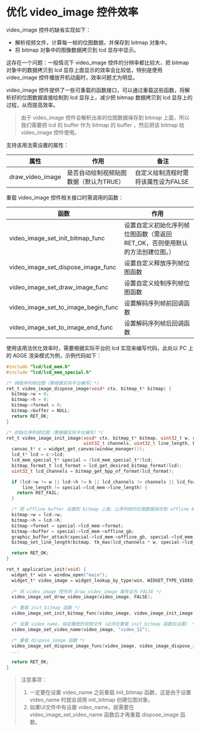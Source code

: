 # 优化 video_image 控件效率

video_image 控件的缺省实现如下：

* 解析视频文件，计算每一帧的位图数据，并保存到 bitmap 对象中。
* 将 bitmap 对象中的图像数据拷贝到 lcd 显存中显示。

这存在一个问题：一般情况下 video_image 控件的分辨率都比较大，把 bitmap 对象中的数据拷贝到 lcd 显存上面显示的效率会比较低，特别是使用 video_image 控件播放开机动画时，效率问题尤为明显。

video_image 控件提供了一些可重载的函数接口，可以通过重载这些函数，将解析好的位图数据直接绘制到 lcd 显存上，减少把 bitmap 数据拷贝到 lcd 显存上的过程，从而提高效率。

> 由于 video_image 控件会解析出来的位图数据保存到 bitmap 上面，所以我们需要把 lcd 的 buffer 作为 bitmap 的 buffer ，然后把该 bitmap 给 video_image 控件使用。

支持该用法需设置的属性：

| 属性             | 作用                                   | 备注                                |
| ---------------- | -------------------------------------- | ----------------------------------- |
| draw_video_image | 是否自动绘制视频贴图数据（默认为TRUE） | 自定义绘制流程时需将该属性设为FALSE |

重载 video_image 控件相关接口时需调用的函数：

| 函数                                | 作用                                                                         |
| ----------------------------------- | ---------------------------------------------------------------------------- |
| video_image_set_init_bitmap_func    | 设置自定义初始化序列帧位图函数（需返回RET_OK，否则使用默认的方法创建位图。） |
| video_image_set_dispose_image_func  | 设置自定义释放序列帧位图函数                                                 |
| video_image_set_draw_image_func     | 设置自定义绘制序列帧位图函数                                                 |
| video_image_set_to_image_begin_func | 设置解码序列帧前回调函数                                                     |
| video_image_set_to_image_end_func   | 设置解码序列帧后回调函数                                                     |

使用该用法优化效率时，需要根据实际平台的 lcd 实现来编写代码，此处以 PC 上的 AGGE 渲染模式为例，示例代码如下：

```c
#include "lcd/lcd_mem.h"
#include "lcd/lcd_mem_special.h"

/* 销毁序列帧位图（需根据实际平台编写）*/
ret_t video_image_dispose_image(void* ctx, bitmap_t* bitmap) {
  bitmap->w = 0;
  bitmap->h = 0;
  bitmap->format = 0;
  bitmap->buffer = NULL;
  return RET_OK;
}

/* 初始化序列帧位图（需根据实际平台编写）*/
ret_t video_image_init_image(void* ctx, bitmap_t* bitmap, uint32_t w, uint32_t h, 
                             uint32_t channels, uint32_t line_length, bitmap_format_t format) {
  canvas_t* c = widget_get_canvas(window_manager());
  lcd_t* lcd = c->lcd;
  lcd_mem_special_t* special = (lcd_mem_special_t*)lcd;
  bitmap_format_t lcd_format = lcd_get_desired_bitmap_format(lcd);
  uint32_t lcd_channels = bitmap_get_bpp_of_format(lcd_format);

  if (lcd->w != w || lcd->h != h || lcd_channels != channels || lcd_format != format || 
      line_length != special->lcd_mem->line_length) {
    return RET_FAIL;
  }

  /* 把 offline buffer 设置到 bitmap 上面，让序列帧的位图数据保存到 offline buffer 上面。 */
  bitmap->w = lcd->w;
  bitmap->h = lcd->h;
  bitmap->format = special->lcd_mem->format;
  bitmap->buffer = special->lcd_mem->offline_gb;
  graphic_buffer_attach(special->lcd_mem->offline_gb, special->lcd_mem->offline_fb, w, h);
  bitmap_set_line_length(bitmap, tk_max(lcd_channels * w, special->lcd_mem->line_length));

  return RET_OK;
}

ret_t application_init(void) {  
  widget_t* win = window_open("main");
  widget_t* video_image = widget_lookup_by_type(win, WIDGET_TYPE_VIDEO_IMAGE, TRUE);
  
  /* 将 video_image 控件的 draw_video_image 属性设为 FALSE */
  video_image_set_draw_video_image(video_image, FALSE);

  /* 重载 init_bitmap 函数 */
  video_image_set_init_bitmap_func(video_image, video_image_init_image, NULL);

  /* 设置 video_name，指定播放的视频文件（必须在重载 init_bitmap 函数后设置） */
  video_image_set_video_name(video_image, "video_12");

  /* 重载 dispose_image 函数 */
  video_image_set_dispose_image_func(video_image, video_image_dispose_image, NULL);
  ...

  return RET_OK;
}
```

> 注意事项：
> 1. 一定要在设置 video_name 之前重载 init_bitmap 函数，这是由于设置 video_name 时就会调用 init_bitmap 创建位图对象。
> 2. 如果UI文件中有设置 video_name，就需要在 video_image_set_video_name 函数后才再重载 dispose_image 函数。
